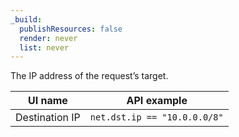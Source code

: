 ```yaml
---
_build:
  publishResources: false
  render: never
  list: never
---
```


The IP address of the request’s target.

| UI name        | API example                  |
| -------------- | ---------------------------- |
| Destination IP | `net.dst.ip == "10.0.0.0/8"` |
